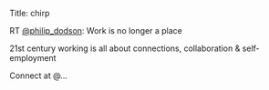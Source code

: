 Title: chirp

RT <a href="http://twitter.com/philip_dodson">@philip_dodson</a>: Work is no longer a place

21st century working is all about connections, collaboration &amp; self-employment 

Connect at @…
